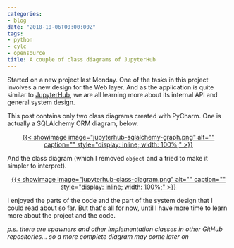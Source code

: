 ```yaml
---
categories:
- blog
date: "2018-10-06T00:00:00Z"
tags:
- python
- cylc
- opensource
title: A couple of class diagrams of JupyterHub
---
```


Started on a new project last Monday. One of the tasks in this project involves a new design
for the Web layer. And as the application is quite similar to [JupyterHub](https://jupyterhub.readthedocs.io/),
we are all learning more about its internal API and general system design.

This post contains only two class diagrams created with PyCharm. One is actually a SQLAlchemy
ORM diagram, below.

<p style='text-align: center;'>
<a href="/assets/posts{{page.path | remove: ".md" | remove: "_posts" }}/jupyterhub-sqlalchemy-graph.png">
{{< showimage
  image="jupyterhub-sqlalchemy-graph.png"
  alt=""
  caption=""
  style="display: inline; width: 100%;"
>}}
</a>
</p>

<!--more-->

And the class diagram (which I removed `object` and a tried to make it simpler to interpret).

<p style='text-align: center;'>
<a href="/assets/posts{{page.path | remove: ".md" | remove: "_posts" }}/jupyterhub-class-diagram.png">
{{< showimage
  image="jupyterhub-class-diagram.png"
  alt=""
  caption=""
  style="display: inline; width: 100%;"
>}}
</a>
</p>

I enjoyed the parts of the code and the part of the system design that I could read about so far.
But that's all for now, until I have more time to learn more about the project and the code.

_p.s. there are spawners and other implementation classes in other GitHub repositories... so a more complete diagram may come later on_
